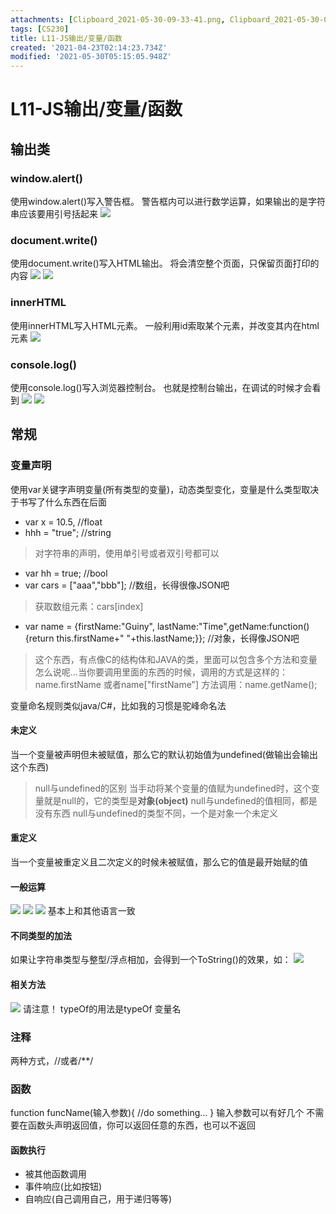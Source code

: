 ```yaml
---
attachments: [Clipboard_2021-05-30-09-33-41.png, Clipboard_2021-05-30-09-35-44.png, Clipboard_2021-05-30-09-35-49.png, Clipboard_2021-05-30-09-36-23.png, Clipboard_2021-05-30-10-35-38.png, Clipboard_2021-05-30-10-35-42.png, Clipboard_2021-05-30-12-45-28.png, Clipboard_2021-05-30-12-46-11.png, Clipboard_2021-05-30-12-46-32.png, Clipboard_2021-05-30-12-46-48.png, Clipboard_2021-05-30-12-47-41.png]
tags: [CS230]
title: L11-JS输出/变量/函数
created: '2021-04-23T02:14:23.734Z'
modified: '2021-05-30T05:15:05.948Z'
---
```


# L11-JS输出/变量/函数
## 输出类
### window.alert()
使用window.alert()写入警告框。
警告框内可以进行数学运算，如果输出的是字符串应该要用引号括起来
![](@attachment/Clipboard_2021-05-30-09-33-41.png)
### document.write()
使用document.write()写入HTML输出。
将会清空整个页面，只保留页面打印的内容
![](@attachment/Clipboard_2021-05-30-09-35-44.png)
![](@attachment/Clipboard_2021-05-30-09-35-49.png)
### innerHTML
使用innerHTML写入HTML元素。
一般利用id索取某个元素，并改变其内在html元素
![](@attachment/Clipboard_2021-05-30-09-36-23.png)
### console.log()
使用console.log()写入浏览器控制台。
也就是控制台输出，在调试的时候才会看到
![](@attachment/Clipboard_2021-05-30-10-35-38.png)
![](@attachment/Clipboard_2021-05-30-10-35-42.png)

## 常规
### 变量声明
使用var关键字声明变量(所有类型的变量)，动态类型变化，变量是什么类型取决于书写了什么东西在后面
- var x = 10.5, //float
- hhh = "true"; //string
> 对字符串的声明，使用单引号或者双引号都可以
- var hh = true;  //bool
- var cars = ["aaa","bbb"]; //数组，长得很像JSON吧
> 获取数组元素：cars[index]

- var name = {firstName:"Guiny", lastName:"Time",getName:function(){return this.firstName+" "+this.lastName;}}; //对象，长得像JSON吧
> 这个东西，有点像C的结构体和JAVA的类，里面可以包含多个方法和变量
怎么说呢...当你要调用里面的东西的时候，调用的方式是这样的：
name.firstName
或者name["firstName"]
方法调用：name.getName();

变量命名规则类似java/C#，比如我的习惯是驼峰命名法
#### 未定义
当一个变量被声明但未被赋值，那么它的默认初始值为undefined(做输出会输出这个东西)
> null与undefined的区别
当手动将某个变量的值赋为undefined时，这个变量就是null的，它的类型是**对象(object)**
null与undefined的值相同，都是没有东西
null与undefined的类型不同，一个是对象一个未定义

#### 重定义
当一个变量被重定义且二次定义的时候未被赋值，那么它的值是最开始赋的值
#### 一般运算
![](@attachment/Clipboard_2021-05-30-12-46-11.png)
![](@attachment/Clipboard_2021-05-30-12-46-32.png)
![](@attachment/Clipboard_2021-05-30-12-46-48.png)
基本上和其他语言一致
#### 不同类型的加法
如果让字符串类型与整型/浮点相加，会得到一个ToString()的效果，如：
![](@attachment/Clipboard_2021-05-30-12-45-28.png)
#### 相关方法
![](@attachment/Clipboard_2021-05-30-12-47-41.png)
请注意！
typeOf的用法是typeOf 变量名
### 注释
两种方式，//或者/**/
### 函数
function funcName(输入参数){
  //do something...
}
输入参数可以有好几个
不需要在函数头声明返回值，你可以返回任意的东西，也可以不返回
#### 函数执行
- 被其他函数调用
- 事件响应(比如按钮)
- 自响应(自己调用自己，用于递归等等)











